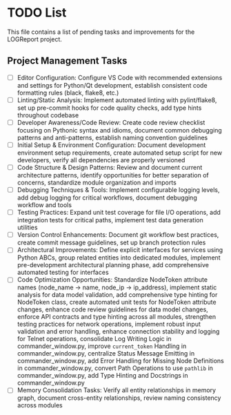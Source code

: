 # TODO List

This file contains a list of pending tasks and improvements for the LOGReport project.

## Project Management Tasks
- [ ] Editor Configuration: Configure VS Code with recommended extensions and settings for Python/Qt development, establish consistent code formatting rules (black, flake8, etc.)
- [ ] Linting/Static Analysis: Implement automated linting with pylint/flake8, set up pre-commit hooks for code quality checks, add type hints throughout codebase
- [ ] Developer Awareness/Code Review: Create code review checklist focusing on Pythonic syntax and idioms, document common debugging patterns and anti-patterns, establish naming convention guidelines
- [ ] Initial Setup & Environment Configuration: Document development environment setup requirements, create automated setup script for new developers, verify all dependencies are properly versioned
- [ ] Code Structure & Design Patterns: Review and document current architecture patterns, identify opportunities for better separation of concerns, standardize module organization and imports
- [ ] Debugging Techniques & Tools: Implement configurable logging levels, add debug logging for critical workflows, document debugging workflow and tools
- [ ] Testing Practices: Expand unit test coverage for file I/O operations, add integration tests for critical paths, implement test data generation utilities
- [ ] Version Control Enhancements: Document git workflow best practices, create commit message guidelines, set up branch protection rules
- [ ] Architectural Improvements: Define explicit interfaces for services using Python ABCs, group related entities into dedicated modules, implement pre-development architectural planning phase, add comprehensive automated testing for interfaces
- [ ] Code Optimization Opportunities: Standardize NodeToken attribute names (node_name → name, node_ip → ip_address), implement static analysis for data model validation, add comprehensive type hinting for NodeToken class, create automated unit tests for NodeToken attribute changes, enhance code review guidelines for data model changes, enforce API contracts and type hinting across all modules, strengthen testing practices for network operations, implement robust input validation and error handling, enhance connection stability and logging for Telnet operations, consolidate Log Writing Logic in commander_window.py, improve `current_token` Handling in commander_window.py, centralize Status Message Emitting in commander_window.py, add Error Handling for Missing Node Definitions in commander_window.py, convert Path Operations to use `pathlib` in commander_window.py, add Type Hinting and Docstrings in commander_window.py
- [ ] Memory Consolidation Tasks: Verify all entity relationships in memory graph, document cross-entity relationships, review naming consistency across modules
